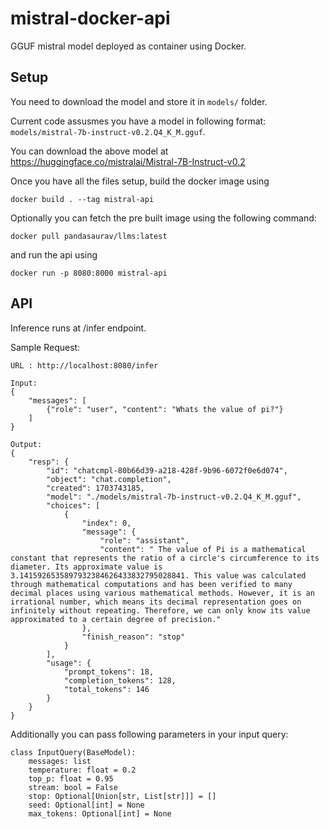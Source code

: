 # mistral-docker-api
GGUF mistral model deployed as container using Docker.

## Setup

You need to download the model and store it in `models/` folder. 

Current code assusmes you have a model in following format: `models/mistral-7b-instruct-v0.2.Q4_K_M.gguf`.

You can download the above model at https://huggingface.co/mistralai/Mistral-7B-Instruct-v0.2

Once you have all the files setup, build the docker image using

```docker build . --tag mistral-api```

Optionally you can fetch the pre built image using the following command:

```docker pull pandasaurav/llms:latest```

and run the api using
```
docker run -p 8080:8000 mistral-api
```

## API

Inference runs at /infer endpoint.

Sample Request:
```
URL : http://localhost:8080/infer

Input: 
{
    "messages": [
        {"role": "user", "content": "Whats the value of pi?"}
    ]
}

Output:
{
    "resp": {
        "id": "chatcmpl-80b66d39-a218-428f-9b96-6072f0e6d074",
        "object": "chat.completion",
        "created": 1703743185,
        "model": "./models/mistral-7b-instruct-v0.2.Q4_K_M.gguf",
        "choices": [
            {
                "index": 0,
                "message": {
                    "role": "assistant",
                    "content": " The value of Pi is a mathematical constant that represents the ratio of a circle's circumference to its diameter. Its approximate value is 3.1415926535897932384626433832795028841. This value was calculated through mathematical computations and has been verified to many decimal places using various mathematical methods. However, it is an irrational number, which means its decimal representation goes on infinitely without repeating. Therefore, we can only know its value approximated to a certain degree of precision."
                },
                "finish_reason": "stop"
            }
        ],
        "usage": {
            "prompt_tokens": 18,
            "completion_tokens": 128,
            "total_tokens": 146
        }
    }
}
```

Additionally you can pass following parameters in your input query:

```
class InputQuery(BaseModel):
    messages: list
    temperature: float = 0.2
    top_p: float = 0.95
    stream: bool = False
    stop: Optional[Union[str, List[str]]] = []
    seed: Optional[int] = None
    max_tokens: Optional[int] = None

```
